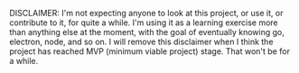 DISCLAIMER: I'm not expecting anyone to look at this project, or use it, or contribute to it, for
quite a while. I'm using it as a learning exercise more than anything else at the moment, with the
goal of eventually knowing go, electron, node, and so on. I will remove this disclaimer when
I think the project has reached MVP (minimum viable project) stage. That won't be for a while.
